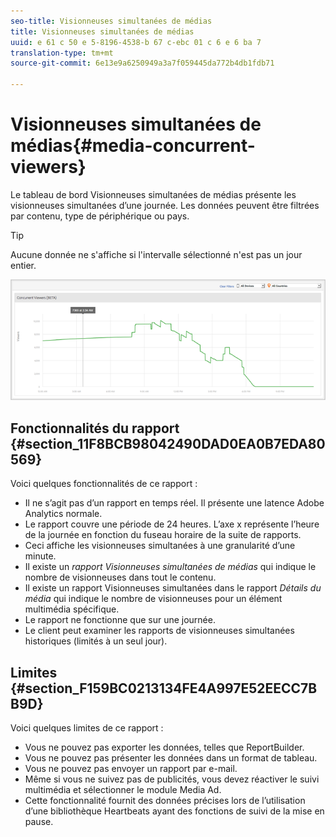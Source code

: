 ```yaml
---
seo-title: Visionneuses simultanées de médias
title: Visionneuses simultanées de médias
uuid: e 61 c 50 e 5-8196-4538-b 67 c-ebc 01 c 6 e 6 ba 7
translation-type: tm+mt
source-git-commit: 6e13e9a6250949a3a7f059445da772b4db1fdb71

---
```



# Visionneuses simultanées de médias{#media-concurrent-viewers}

Le tableau de bord Visionneuses simultanées de médias présente les visionneuses simultanées d’une journée. Les données peuvent être filtrées par contenu, type de périphérique ou pays.

>[!TIP]
>
>Aucune donnée ne s'affiche si l'intervalle sélectionné n'est pas un jour entier.

![](assets/video-concurrent-viewers.png)

## Fonctionnalités du rapport {#section_11F8BCB98042490DAD0EA0B7EDA80569}

Voici quelques fonctionnalités de ce rapport :

* Il ne s’agit pas d’un rapport en temps réel. Il présente une latence Adobe Analytics normale.
* Le rapport couvre une période de 24 heures. L’axe x représente l’heure de la journée en fonction du fuseau horaire de la suite de rapports.
* Ceci affiche les visionneuses simultanées à une granularité d’une minute.
* Il existe un *rapport Visionneuses simultanées de médias* qui indique le nombre de visionneuses dans tout le contenu.
* Il existe un rapport Visionneuses simultanées dans le rapport *Détails du média* qui indique le nombre de visionneuses pour un élément multimédia spécifique.
* Le rapport ne fonctionne que sur une journée.
* Le client peut examiner les rapports de visionneuses simultanées historiques (limités à un seul jour).

## Limites {#section_F159BC0213134FE4A997E52EECC7BB9D}

Voici quelques limites de ce rapport :

* Vous ne pouvez pas exporter les données, telles que ReportBuilder.
* Vous ne pouvez pas présenter les données dans un format de tableau.
* Vous ne pouvez pas envoyer un rapport par e-mail.
* Même si vous ne suivez pas de publicités, vous devez réactiver le suivi multimédia et sélectionner le module Media Ad.
* Cette fonctionnalité fournit des données précises lors de l’utilisation d’une bibliothèque Heartbeats ayant des fonctions de suivi de la mise en pause.

